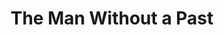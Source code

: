 ---
title: "The Man Without a Past"
year: 2002
rating: 4
stars: "★★★★"
rewatched: false
permalink: "the-man-without-a-past"
watched_on: 2024-06-07
---